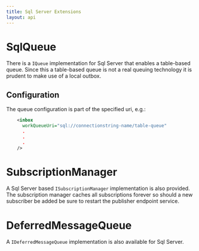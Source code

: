 ```yaml
---
title: Sql Server Extensions
layout: api
---
```

# SqlQueue

There is a `IQueue` implementation for Sql Server that enables a table-based queue.  Since this a table-based queue is not a real queuing technology it is prudent to make use of a local outbox.

## Configuration

The queue configuration is part of the specified uri, e.g.:

```xml
    <inbox
      workQueueUri="sql://connectionstring-name/table-queue"
	  .
	  .
	  .
    />
```

# SubscriptionManager

A Sql Server based `ISubscriptionManager` implementation is also provided.  The subscription manager caches all subscriptions forever so should a new subscriber be added be sure to restart the publisher endpoint service.

# DeferredMessageQueue

A `IDeferredMessageQueue` implementation is also available for Sql Server.